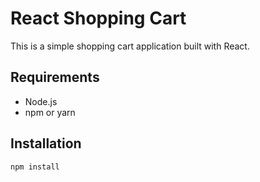 # React Shopping Cart

This is a simple shopping cart application built with React.

## Requirements

- Node.js
- npm or yarn

## Installation

```bash
npm install
